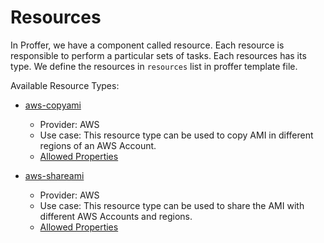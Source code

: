 # Resources

In Proffer, we have a component called resource. Each resource is responsible to perform a particular sets of tasks. Each resources has its type. We define the resources in `resources` list in proffer template file.

Available Resource Types:

* [aws-copyami](aws/copyami/README.md)
    - Provider: AWS
    - Use case: This resource type can be used to copy AMI in different regions of an AWS Account.
    - [Allowed Properties](aws/copyami/README.md)

* [aws-shareami](aws/shareami/README.md)
    - Provider: AWS
    - Use case: This resource type can be used to share the AMI with different AWS Accounts and regions.
    - [Allowed Properties](aws/shareami/README.md)
